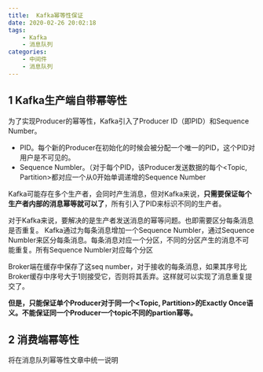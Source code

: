 ```yaml
---
title:  Kafka幂等性保证
date: 2020-02-26 20:02:18
tags:
    - Kafka
    - 消息队列
categories:
    - 中间件
    - 消息队列
---
```



## 1 Kafka生产端自带幂等性

为了实现Producer的幂等性，Kafka引入了Producer ID（即PID）和Sequence Number。

- PID。每个新的Producer在初始化的时候会被分配一个唯一的PID，这个PID对用户是不可见的。
- Sequence Numbler。（对于每个PID，该Producer发送数据的每个<Topic, Partition>都对应一个从0开始单调递增的Sequence Number

Kafka可能存在多个生产者，会同时产生消息，但对Kafka来说，**只需要保证每个生产者内部的消息幂等就可以了**，所有引入了PID来标识不同的生产者。

对于Kafka来说，要解决的是生产者发送消息的幂等问题。也即需要区分每条消息是否重复。
Kafka通过为每条消息增加一个Sequence Numbler，通过Sequence Numbler来区分每条消息。每条消息对应一个分区，不同的分区产生的消息不可能重复。所有Sequence Numbler对应每个分区

Broker端在缓存中保存了这seq number，对于接收的每条消息，如果其序号比Broker缓存中序号大于1则接受它，否则将其丢弃。这样就可以实现了消息重复提交了。

**但是，只能保证单个Producer对于同一个<Topic, Partition>的Exactly Once语义。不能保证同一个Producer一个topic不同的partion幂等。**

## 2 消费端幂等性

将在消息队列幂等性文章中统一说明

